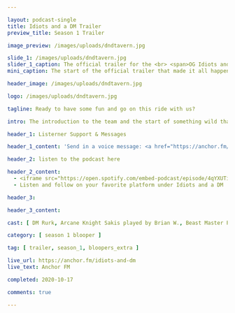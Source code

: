 ```yaml
---

layout: podcast-single
title: Idiots and a DM Trailer
preview_title: Season 1 Trailer

image_preview: /images/uploads/dndtavern.jpg

slide_1: /images/uploads/dndtavern.jpg
slider_1_caption: The official trailer for the <br> <span>OG Idiots and a DM</span> <br> that started it all
mini_caption: The start of the official trailer that made it all happen

header_image: /images/uploads/dndtavern.jpg

logo: /images/uploads/dndtavern.jpg

tagline: Ready to have some fun and go on this ride with us?

intro: The introduction to the team and the start of something wild that I want to invite you all on a journey with us. A story being made by a group of players new to the game that are making their own path to being great - one way or another. DM handled by Rurk and with a cast of 5 players - one played before and 4 brand new to the game.

header_1: Listerner Support & Messages

header_1_content: 'Send in a voice message: <a href="https://anchor.fm/idiots-and-dm/message">here</a> <br> Support this podcast: <a href="https://anchor.fm/idiots-and-dm/support">donations</a>'

header_2: listen to the podcast here

header_2_content: 
  - <iframe src="https://open.spotify.com/embed-podcast/episode/4qYXUTicqaGzisBEaUq6Zu" width="100%" height="232" frameborder="0" allowtransparency="true" allow="encrypted-media"></iframe> <br>
  - Listen and follow on your favorite platform under Idiots and a DM

header_3:

header_3_content:

cast: [ DM Rurk, Arcane Knight Sakis played by Brian W., Beast Master Pyria played by LaTashia D., Blood Assassin Crorkiox played by Tray, Brute Pa-gog Turko played by Zachary M., Lycan Bloodfiend played by Dayron ]

category: [ season 1 blooper ]

tag: [ trailer, season_1, bloopers_extra ]

live_url: https://anchor.fm/idiots-and-dm
live_text: Anchor FM

completed: 2020-10-17

comments: true

---
```


